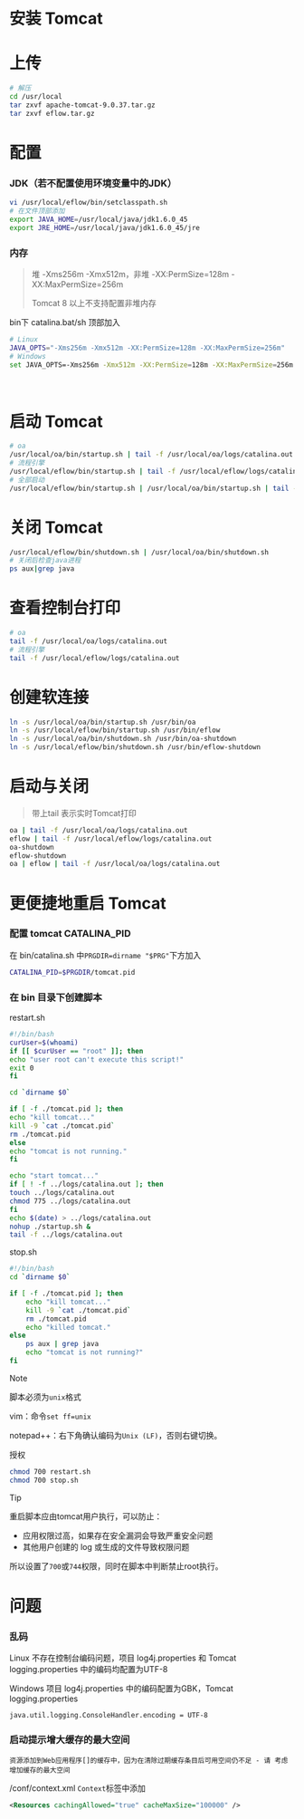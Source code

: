 # 安装 Tomcat

# 上传

```bash
# 解压
cd /usr/local
tar zxvf apache-tomcat-9.0.37.tar.gz
tar zxvf eflow.tar.gz
```

# 配置

### JDK（若不配置使用环境变量中的JDK）

```bash
vi /usr/local/eflow/bin/setclasspath.sh
# 在文件顶部添加
export JAVA_HOME=/usr/local/java/jdk1.6.0_45
export JRE_HOME=/usr/local/java/jdk1.6.0_45/jre
```

### 内存

> 堆 -Xms256m -Xmx512m，非堆 -XX:PermSize=128m -XX:MaxPermSize=256m
>
> Tomcat 8 以上不支持配置非堆内存

bin下 catalina.bat/sh 顶部加入

```bash
# Linux
JAVA_OPTS="-Xms256m -Xmx512m -XX:PermSize=128m -XX:MaxPermSize=256m"
# Windows
set JAVA_OPTS=-Xms256m -Xmx512m -XX:PermSize=128m -XX:MaxPermSize=256m
```

​        

# 启动 Tomcat

```bash
# oa
/usr/local/oa/bin/startup.sh | tail -f /usr/local/oa/logs/catalina.out
# 流程引擎
/usr/local/eflow/bin/startup.sh | tail -f /usr/local/eflow/logs/catalina.out
# 全部启动
/usr/local/eflow/bin/startup.sh | /usr/local/oa/bin/startup.sh | tail -f /usr/local/oa/logs/catalina.out
```

# 关闭 Tomcat

```bash
/usr/local/eflow/bin/shutdown.sh | /usr/local/oa/bin/shutdown.sh
# 关闭后检查java进程
ps aux|grep java
```



# 查看控制台打印

```bash
# oa
tail -f /usr/local/oa/logs/catalina.out
# 流程引擎
tail -f /usr/local/eflow/logs/catalina.out
```

# 创建软连接

```bash
ln -s /usr/local/oa/bin/startup.sh /usr/bin/oa
ln -s /usr/local/eflow/bin/startup.sh /usr/bin/eflow
ln -s /usr/local/oa/bin/shutdown.sh /usr/bin/oa-shutdown
ln -s /usr/local/eflow/bin/shutdown.sh /usr/bin/eflow-shutdown
```

# 启动与关闭

> 带上tail 表示实时Tomcat打印

```bash
oa | tail -f /usr/local/oa/logs/catalina.out
eflow | tail -f /usr/local/eflow/logs/catalina.out
oa-shutdown
eflow-shutdown
oa | eflow | tail -f /usr/local/oa/logs/catalina.out
```

# 更便捷地重启 Tomcat

### 配置 tomcat CATALINA_PID

在 bin/catalina.sh 中`PRGDIR=dirname "$PRG"`下方加入

```bash
CATALINA_PID=$PRGDIR/tomcat.pid
```

### 在 bin 目录下创建脚本

restart.sh

```bash
#!/bin/bash
curUser=$(whoami)
if [[ $curUser == "root" ]]; then
echo "user root can't execute this script!"
exit 0
fi

cd `dirname $0`

if [ -f ./tomcat.pid ]; then
echo "kill tomcat..."
kill -9 `cat ./tomcat.pid`
rm ./tomcat.pid
else
echo "tomcat is not running."
fi

echo "start tomcat..."
if [ ! -f ../logs/catalina.out ]; then
touch ../logs/catalina.out
chmod 775 ../logs/catalina.out
fi
echo $(date) > ../logs/catalina.out
nohup ./startup.sh &
tail -f ../logs/catalina.out
```

stop.sh

```bash
#!/bin/bash
cd `dirname $0`

if [ -f ./tomcat.pid ]; then
	echo "kill tomcat..."
	kill -9 `cat ./tomcat.pid`
	rm ./tomcat.pid
	echo "killed tomcat."
else
	ps aux | grep java
	echo "tomcat is not running?"
fi
```

> [!NOTE]
>
> 脚本必须为`unix`格式
>
> vim：命令`set ff=unix`
>
> notepad++：右下角确认编码为`Unix (LF)`，否则右键切换。

授权

```bash
chmod 700 restart.sh
chmod 700 stop.sh
```

> [!TIP]
>
> 重启脚本应由tomcat用户执行，可以防止：
>
> - 应用权限过高，如果存在安全漏洞会导致严重安全问题
> - 其他用户创建的 log 或生成的文件导致权限问题
>
> 所以设置了`700`或`744`权限，同时在脚本中判断禁止root执行。

# 问题

### 乱码

Linux 不存在控制台编码问题，项目 log4j.properties 和 Tomcat logging.properties 中的编码均配置为UTF-8

Windows 项目 log4j.properties 中的编码配置为GBK，Tomcat logging.properties 

```
java.util.logging.ConsoleHandler.encoding = UTF-8
```

### 启动提示增大缓存的最大空间

```log
资源添加到Web应用程序[]的缓存中，因为在清除过期缓存条目后可用空间仍不足 - 请 考虑增加缓存的最大空间
```

/conf/context.xml `Context`标签中添加

```xml
<Resources cachingAllowed="true" cacheMaxSize="100000" />
```
